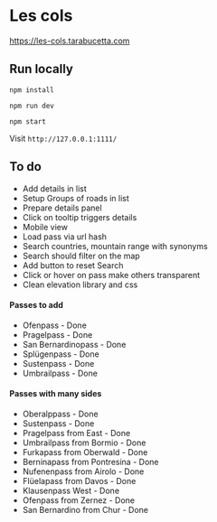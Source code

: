 # Les cols

https://les-cols.tarabucetta.com

## Run locally

`npm install`

`npm run dev`

`npm start`

Visit `http://127.0.0.1:1111/`

## To do

- Add details in list
- Setup Groups of roads in list
- Prepare details panel
- Click on tooltip triggers details
- Mobile view
- Load pass via url hash
- Search countries, mountain range with synonyms
- Search should filter on the map
- Add button to reset Search
- Click or hover on pass make others transparent
- Clean elevation library and css

#### Passes to add

- Ofenpass - Done
- Pragelpass - Done
- San Bernardinopass - Done
- Splügenpass - Done
- Sustenpass - Done
- Umbrailpass - Done

#### Passes with many sides

- Oberalppass - Done
- Sustenpass - Done
- Pragelpass from East - Done
- Umbrailpass from Bormio - Done
- Furkapass from Oberwald - Done
- Berninapass from Pontresina - Done
- Nufenenpass from Airolo - Done
- Flüelapass from Davos - Done
- Klausenpass West - Done
- Ofenpass from Zernez - Done
- San Bernardino from Chur - Done
